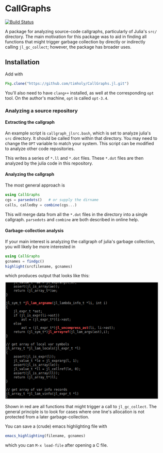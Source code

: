 # CallGraphs

[![Build Status](https://travis-ci.org/timholy/CallGraphs.jl.svg?branch=master)](https://travis-ci.org/timholy/CallGraphs.jl)

A package for analyzing source-code callgraphs, particularly of Julia's `src/` directory.
The main motivation for this package was to aid in finding all functions that might
trigger garbage collection by directly or indirectly calling `jl_gc_collect`; however,
the package has broader uses.

## Installation

Add with

```julia
Pkg.clone("https://github.com/timholy/CallGraphs.jl.git")
```

You'll also need to have `clang++` installed, as well at the corresponding `opt` tool.
On the author's machine, `opt` is called `opt-3.4`.

### Analyzing a source repository

#### Extracting the callgraph

An example script is `callgraph_jlsrc.bash`, which is set to analyze julia's `src` directory.
It should be called from  within that directory. You may need to change the `OPT` variable
to match your system. This script can be modified to analyze other code repositories.

This writes a series of `*.ll` and `*.dot` files. These `*.dot` files are then analyzed by
the julia code in this repository.

#### Analyzing the callgraph

The most general approach is

```julia
using CallGraphs
cgs = parsedots()   # or supply the dirname
calls, calledby = combine(cgs...)
```

This will merge data from all the `*.dot` files in the directory into a single
callgraph. `parsedots` and `combine` are both described in online help.

#### Garbage-collection analysis

If your main interest is analyzing the callgraph of julia's garbage collection,
you will likely be more interested in

```julia
using CallGraphs
gcnames = findgc()
highlight(srcfilename, gcnames)
```

which produces output that looks like this:

![Source highlighting](/figures/highlightgc.png)

Shown in red are all functions that might trigger a call to `jl_gc_collect`.
The general principle is to look for cases where one line's allocation is not protected from
a later garbage-collection.

You can save a (crude) emacs highlighting file with

```julia
emacs_highlighting(filename, gcnames)
```

which you can `M-x load-file` after opening a C file.
